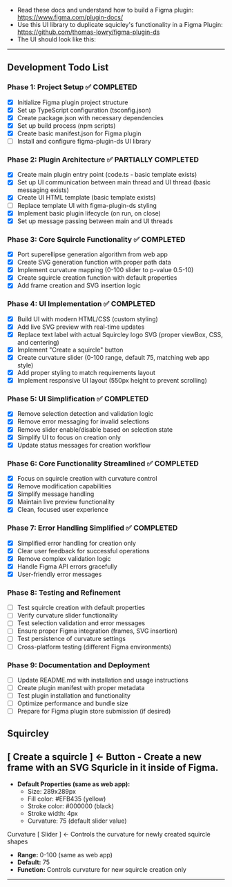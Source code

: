 - Read these docs and understand how to build a Figma plugin: https://www.figma.com/plugin-docs/
- Use this UI library to duplicate squicley's functionality in a Figma Plugin: https://github.com/thomas-lowry/figma-plugin-ds
- The UI should look like this:

---

## Development Todo List

### Phase 1: Project Setup ✅ **COMPLETED**

- [x] Initialize Figma plugin project structure
- [x] Set up TypeScript configuration (tsconfig.json)
- [x] Create package.json with necessary dependencies
- [x] Set up build process (npm scripts)
- [x] Create basic manifest.json for Figma plugin
- [ ] Install and configure figma-plugin-ds UI library

### Phase 2: Plugin Architecture ✅ **PARTIALLY COMPLETED**

- [x] Create main plugin entry point (code.ts - basic template exists)
- [x] Set up UI communication between main thread and UI thread (basic messaging exists)
- [x] Create UI HTML template (basic template exists)
- [ ] Replace template UI with figma-plugin-ds styling
- [x] Implement basic plugin lifecycle (on run, on close)
- [x] Set up message passing between main and UI threads

### Phase 3: Core Squircle Functionality ✅ **COMPLETED**

- [x] Port superellipse generation algorithm from web app
- [x] Create SVG generation function with proper path data
- [x] Implement curvature mapping (0-100 slider to p-value 0.5-10)
- [x] Create squircle creation function with default properties
- [x] Add frame creation and SVG insertion logic

### Phase 4: UI Implementation ✅ **COMPLETED**

- [x] Build UI with modern HTML/CSS (custom styling)
- [x] Add live SVG preview with real-time updates
- [x] Replace text label with actual Squircley logo SVG (proper viewBox, CSS, and centering)
- [x] Implement "Create a squircle" button
- [x] Create curvature slider (0-100 range, default 75, matching web app style)
- [x] Add proper styling to match requirements layout
- [x] Implement responsive UI layout (550px height to prevent scrolling)

### Phase 5: UI Simplification ✅ **COMPLETED**

- [x] Remove selection detection and validation logic
- [x] Remove error messaging for invalid selections
- [x] Remove slider enable/disable based on selection state
- [x] Simplify UI to focus on creation only
- [x] Update status messages for creation workflow

### Phase 6: Core Functionality Streamlined ✅ **COMPLETED**

- [x] Focus on squircle creation with curvature control
- [x] Remove modification capabilities
- [x] Simplify message handling
- [x] Maintain live preview functionality
- [x] Clean, focused user experience

### Phase 7: Error Handling Simplified ✅ **COMPLETED**

- [x] Simplified error handling for creation only
- [x] Clear user feedback for successful operations
- [x] Remove complex validation logic
- [x] Handle Figma API errors gracefully
- [x] User-friendly error messages

### Phase 8: Testing and Refinement

- [ ] Test squircle creation with default properties
- [ ] Verify curvature slider functionality
- [ ] Test selection validation and error messages
- [ ] Ensure proper Figma integration (frames, SVG insertion)
- [ ] Test persistence of curvature settings
- [ ] Cross-platform testing (different Figma environments)

### Phase 9: Documentation and Deployment

- [ ] Update README.md with installation and usage instructions
- [ ] Create plugin manifest with proper metadata
- [ ] Test plugin installation and functionality
- [ ] Optimize performance and bundle size
- [ ] Prepare for Figma plugin store submission (if desired)

## Squircley

## [ Create a squircle ] <- Button - Create a new frame with an SVG Squricle in it inside of Figma.

- **Default Properties (same as web app):**
  - Size: 289x289px
  - Fill color: #EFB435 (yellow)
  - Stroke color: #000000 (black)
  - Stroke width: 4px
  - Curvature: 75 (default slider value)

Curvature
[ Slider ] <- Controls the curvature for newly created squircle shapes

- **Range:** 0-100 (same as web app)
- **Default:** 75
- **Function:** Controls curvature for new squircle creation only

---
